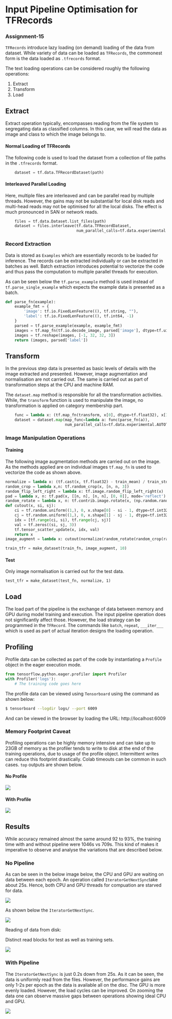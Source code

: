 #  Input Pipeline Optimisation for TFRecords 

### Assignment-15

`TFRecords` introduce lazy loading (on demand) loading of the data from dataset. While variety of data can be loaded as `TFRecords`, the commonest form is the data loaded as `.tfrecords` format. 

The text loading operations can be considered roughly the following operations:

1. Extract
2. Transform
3. Load

## Extract

Extract operation typically, encompasses reading from the file system to segregating data as classified columns. In this case, we will read the data as image and class to which the image belongs to. 

#### Normal Loading of TFRecords

The following code is used to load the dataset from a collection of file paths in the `.tfrecords` format.
```python
	dataset = tf.data.TFRecordDataset(path)
```
#### Interleaved Parallel Loading

Here, multiple files are interleaved and can be parallel read by multiple threads. However, the gains may not be substantial for local disk reads and multi-head reads may not be optimised for all the local disks. The effect is much pronounced in SAN or network reads. 

```python
    files = tf.data.Dataset.list_files(path)
    dataset = files.interleave(tf.data.TFRecordDataset,    									                           cycle_length=nfile, 
					           num_parallel_calls=tf.data.experimental.AUTOTUNE)
```

### Record Extraction

Data is stored as `Examples` which are essentially records to be loaded for inference. The records can be extracted individually or can be extracted in batches as well. Batch extraction introduces potential to vectorize the code and thus pass the computation to multiple parallel threads for execution.

As can be seen below the `tf.parse_example` method is used instead of `tf.parse_single_example` which expects the example data is presented as a batch. 

```python
def parse_fn(example):
    example_fmt = {
        'image': tf.io.FixedLenFeature((), tf.string, ""),
        'label': tf.io.FixedLenFeature((), tf.int64, -1)
    }
    parsed = tf.parse_example(example, example_fmt)
    images = tf.map_fn(tf.io.decode_image, parsed['image'], dtype=tf.uint8)
    images = tf.reshape(images, [-1, 32, 32, 3])
    return (images, parsed['label'])
```



## Transform

In the previous step data is presented as basic levels of details with the image extracted and presented. However, image augmentation and normalisation are not carried out. The same is carried out as part of transformation steps at the CPU and machine RAM.

The `dataset.map` method is responsible for all the transformation activities. While, the `transform` function is used to manipulate the image, no transformation is applied on category membership part.  

```python
    func = lambda x: (tf.map_fn(transform, x[0], dtype=tf.float32), x[1])    
    dataset = dataset.map(map_func=lambda a: func(parse_fn(a)), 
                          num_parallel_calls=tf.data.experimental.AUTOTUNE)
```

### Image Manipulation Operations

#### Training

The following image augmentation methods are carried out on the image. As the methods applied are on individual images `tf.map_fn` is used to vectorize the code as shown above. 

```python
normalize = lambda x: (tf.cast(x, tf.float32) - train_mean) / train_std
random_crop = lambda x,n: tf.random_crop(x, [n, n, 3])
random_flip_left_right = lambda x: tf.image.random_flip_left_right(x)
pad = lambda x, n: tf.pad(x, [[n, n], [n, n], [0, 0]], mode='reflect')
random_rotate = lambda x, n: tf.contrib.image.rotate(x, (np.random.rand()-0.5)*math.pi/180*n)
def cutout(x, si, sj):
    ci = tf.random.uniform((1,), 0, x.shape[0] - si - 1, dtype=tf.int32)[0]
    cj = tf.random.uniform((1,), 0, x.shape[1] - sj - 1, dtype=tf.int32)[0]
    idx = [tf.range(ci, si), tf.range(cj, sj)]
    val = tf.zeros((si, sj, 3))
    tf.tensor_scatter_update(x, idx, val)
    return x
image_augment = lambda x: cutout(normalize(random_rotate(random_crop(random_flip_left_right(pad(x, 4)), 32), 10)), 8, 8)

train_tfr = make_dataset(train_fn, image_augment, 10)
```

#### Test

Only image normalisation is carried out for the test data. 

```
test_tfr = make_dataset(test_fn, normalize, 1)
```

## Load

The load part of the pipeline is the exchange of data between memory and GPU during model training and execution. The input pipeline operation does not significantly affect those. However, the load strategy can be programmed in the `TFRecord`. The commands like `batch`, `repeat`, `___iter___` which is used as part of actual iteration designs the loading operation. 

## Profiling

Profile data can be collected as part of the code by instantiating a `Profile` object in the eager execution mode. 

```python
from tensorflow.python.eager.profiler import Profiler
with Profiler('logs'):
    # The training code goes here
```

The profile data can be viewed using `Tensorboard` using the command as shown below:

```bash
$ tensorboard --logdir logs/ --port 6009
```

And can be viewed in the browser by loading the URL: http://localhost:6009 

### Memory Footprint Caveat

Profiling operations can be highly memory intensive and can take up to 23GB of memory as the profiler tends to write to disk at the end of the training operations, due to usage of the profile object. Intermittent writes can reduce this footprint drastically. Colab timeouts can be common in such cases. `top` outputs are shown below. 

#### No Profile

![](profile-np.png)

#### With Profile

![](profile.png)



## Results

While accuracy remained almost the same around 92 to 93%, the training time with and without pipeline were 1046s vs 709s. This kind of makes it imperative to observe and analyse the variations that are described below. 

### No Pipeline

As can be seen in the below image below, the CPU and GPU are waiting on data between each epoch. An operation called `IteratorGetNextSync`take about 25s. Hence, both CPU and GPU threads for compuation are starved for data. 

![](no_pipe.png)

As shown below the `IteratorGetNextSync`.

![](no_pipe_iterate.png)

Reading of data from disk:

Distinct read blocks for test as well as training sets. 

![](no-pipe-read.png)



### With Pipeline

The `IteratorGetNextSync` is just 0.2s down from 25s. As it can be seen, the data is uniformly read from the files. However, the performance gains are only 1-2s per epoch as the data is available all on the disc. The GPU is more evenly loaded. However, the load cycles can be improved. On zooming the data one can observe massive gaps between operations showing ideal CPU and GPU. 

![](pipe_line.png)
